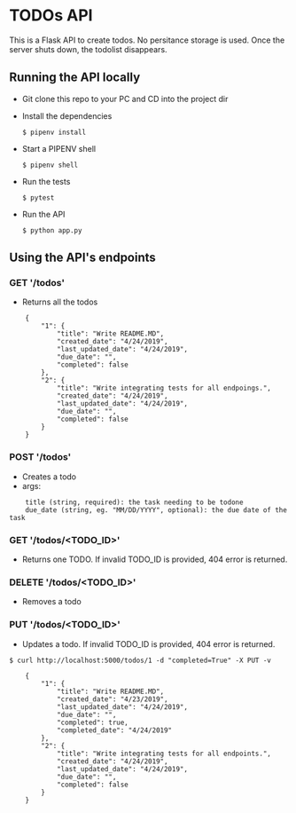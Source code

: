 # TODOs API

This is a Flask API to create todos.  No persitance storage is used.  Once the server shuts down, the todolist disappears.

## Running the API locally

* Git clone this repo to your PC and CD into the project dir

* Install the dependencies
    ```
    $ pipenv install
    ```

* Start a PIPENV shell
    ```
    $ pipenv shell
    ```
* Run the tests
    ```
    $ pytest
    ```
* Run the API
    ```
    $ python app.py
    ```

## Using the API's endpoints

### GET '/todos'

* Returns all the todos
```
    {
        "1": {
            "title": "Write README.MD",
            "created_date": "4/24/2019",
            "last_updated_date": "4/24/2019",
            "due_date": "",
            "completed": false
        },
        "2": {
            "title": "Write integrating tests for all endpoings.",
            "created_date": "4/24/2019",
            "last_updated_date": "4/24/2019",
            "due_date": "",
            "completed": false
        }
    }
```

### POST '/todos'

* Creates a todo
* args:
```
    title (string, required): the task needing to be todone
    due_date (string, eg. "MM/DD/YYYY", optional): the due date of the task
```

### GET '/todos/<TODO_ID>'

* Returns one TODO.  If invalid TODO_ID is provided, 404 error is returned.

### DELETE '/todos/<TODO_ID>'

* Removes a todo

### PUT '/todos/<TODO_ID>'

* Updates a todo.  If invalid TODO_ID is provided, 404 error is returned.  

```
$ curl http://localhost:5000/todos/1 -d "completed=True" -X PUT -v
```
```
    {
        "1": {
            "title": "Write README.MD",
            "created_date": "4/23/2019",
            "last_updated_date": "4/24/2019",
            "due_date": "",
            "completed": true,
            "completed_date": "4/24/2019"
        },
        "2": {
            "title": "Write integrating tests for all endpoints.",
            "created_date": "4/24/2019",
            "last_updated_date": "4/24/2019",
            "due_date": "",
            "completed": false
        }
    }
```
